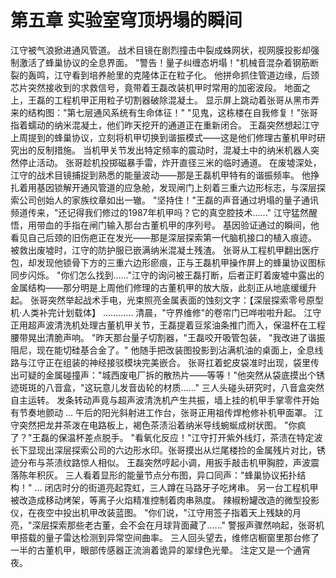 # 第五章 实验室穹顶坍塌的瞬间

江守被气浪掀进通风管道。
战术目镜在剧烈撞击中裂成蛛网状，视网膜投影却强制激活了蜂巢协议的全息界面。
"警告！量子纠缠态坍塌！"机械音混杂着钢筋断裂的轰鸣，江守看到培养舱里的克隆体正在粒子化。
他拼命抓住管道边缘，后颈芯片突然接收到的求救信号，竟带着王磊改装机甲时常用的加密波段。
地面之上，王磊的工程机甲正用粒子切割器破除混凝土。
显示屏上跳动着张哥从黑市弄来的结构图："第七层通风系统有生命体征！"
"见鬼，这栋楼在自我修复！"张哥指着蠕动的纳米混凝土，他们昨天挖开的通道正在重新闭合。
王磊突然想起江守上周提到的蜂巢协议，立刻将机甲切换到谐振模式——这是他们修理古董机甲时研究出的反制措施。
当机甲关节发出特定频率的震动时，混凝土中的纳米机器人突然停止活动。
张哥趁机投掷磁暴手雷，炸开直径三米的临时通道。
在废墟深处，江守的战术目镜捕捉到熟悉的能量波动——那是王磊机甲特有的谐振频率。
他挣扎着用基因锁解开通风管道的应急舱，发现闸门上刻着三重六边形标志，与深层探索公司创始人的家族纹章如出一辙。
"坚持住！"王磊的声音通过坍塌的量子通讯频道传来，"还记得我们修过的1987年机甲吗？它的真空腔技术......"
江守猛然醒悟，用带血的手指在闸门输入那台古董机甲的序列号。
基因验证通过的瞬间，他看见自己后颈的旧伤疤正在发光——那是深层探索第一代脑机接口的植入痕迹。
被救出废墟时，江守的防护服已嵌满纳米混凝土残渣。
张哥从工程机甲翻出医疗包，却发现他锁骨下方的三重六边形瘀痕，正与王磊机甲操作屏上的蜂巢协议图标同步闪烁。
"你们怎么找到......"江守的询问被王磊打断，后者正盯着废墟中露出的金属结构——那分明是上周他们修理的古董机甲的放大版，此刻正从地底缓缓升起。
张哥突然举起战术手电，光束照亮金属表面的蚀刻文字：【深层探索零号原型机·人类补完计划载体】
…………
清晨，"守界维修"的卷帘门已哗啦啦升起。
江守正用超声波清洗机处理古董机甲关节，王磊提着豆浆油条推门而入，保温杯在工程腰带晃出清脆声响。
"昨天那台量子切割器，"王磊咬开吸管包装，
"我改进了谐振阻尼，现在能切硅基合金了。"
他随手把改装图投影到沾满机油的桌面上，全息线路与江守正在组装的神经接驳模块完美嵌合。
张哥扛着蛇皮袋准时出现，袋里传出可疑的金属碰撞声："城西废电厂拆的散热片——等等！"他突然从袋底摸出个锈迹斑斑的八音盒，"这玩意儿发音齿轮的材质......"
三人头碰头研究时，八音盒突然自主运转。
发条转动声竟与超声波清洗机产生共振，墙上挂的机甲手掌零件开始有节奏地颤动
…
午后的阳光斜射进工作台，张哥正用祖传焊枪修补机甲面罩。
江守突然把龙井茶泼在电路板上，褐色茶渍沿着纳米导线蜿蜒成树状图。
"你疯了？"王磊的保温杯差点脱手。
"看氧化反应！"江守打开紫外线灯，茶渍在特定波长下显现出深层探索公司的六边形水印。张哥摸出从烂尾楼捡的金属残片对比，锈迹分布与茶渍纹路惊人相似。
王磊突然哼起小调，用扳手敲击机甲胸腔，声波震落陈年积灰。
三人看着显形的能量节点分布图，异口同声："蜂巢协议拓扑结构！"
…
闭店时分的街道亮起霓虹，三人蹲在马路牙子吃烤串。
另一台工程机甲被改造成移动烤架，等离子火焰精准控制着肉串熟度。
辣椒粉罐改造的微型投影仪，在夜空中投出机甲改装蓝图。
"你们说，"江守用签子指着天上残缺的月亮，"深层探索那些老古董，会不会在月球背面藏了......"
警报声骤然响起，张哥机甲搭载的量子雷达检测到异常空间曲率。
三人回头望去，维修店橱窗里那台修了一半的古董机甲，眼部传感器正流淌着诡异的翠绿色光晕。
注定又是一个通宵夜。
